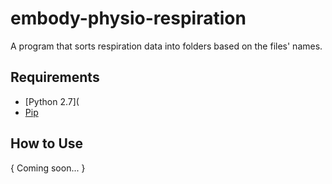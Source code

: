 # embody-physio-respiration

A program that sorts respiration data into folders based on the files' names.

## Requirements

- [Python 2.7](
- [Pip](https://pip.pypa.io/en/stable/installing/)

## How to Use

{ Coming soon... }
